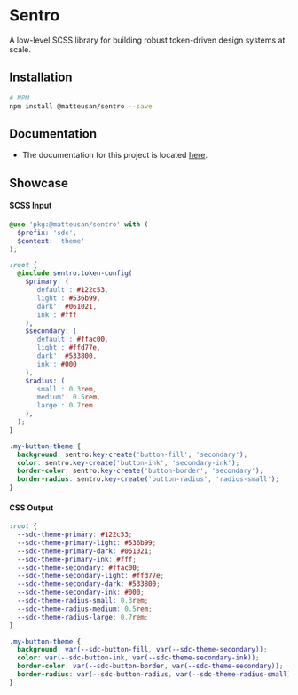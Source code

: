 # Sentro
A low-level SCSS library for building robust token-driven design systems at scale.

## Installation
```sh
# NPM
npm install @matteusan/sentro --save
```

## Documentation
- The documentation for this project is located [here](https://docs.matteusan.me/docs/sentro).

## Showcase
#### SCSS Input
```scss
@use 'pkg:@matteusan/sentro' with (
  $prefix: 'sdc',
  $context: 'theme'
);

:root {
  @include sentro.token-config(
    $primary: (
      'default': #122c53,
      'light': #536b99,
      'dark': #061021,
      'ink': #fff
    ),
    $secondary: (
      'default': #ffac00,
      'light': #ffd77e,
      'dark': #533800,
      'ink': #000
    ),
    $radius: (
      'small': 0.3rem,
      'medium': 0.5rem,
      'large': 0.7rem
    ),
  );
}

.my-button-theme {
  background: sentro.key-create('button-fill', 'secondary');
  color: sentro.key-create('button-ink', 'secondary-ink');
  border-color: sentro.key-create('button-border', 'secondary');
  border-radius: sentro.key-create('button-radius', 'radius-small');
}
```

#### CSS Output
```css
:root {
  --sdc-theme-primary: #122c53;
  --sdc-theme-primary-light: #536b99;
  --sdc-theme-primary-dark: #061021;
  --sdc-theme-primary-ink: #fff;
  --sdc-theme-secondary: #ffac00;
  --sdc-theme-secondary-light: #ffd77e;
  --sdc-theme-secondary-dark: #533800;
  --sdc-theme-secondary-ink: #000;
  --sdc-theme-radius-small: 0.3rem;
  --sdc-theme-radius-medium: 0.5rem;
  --sdc-theme-radius-large: 0.7rem;
}

.my-button-theme {
  background: var(--sdc-button-fill, var(--sdc-theme-secondary));
  color: var(--sdc-button-ink, var(--sdc-theme-secondary-ink));
  border-color: var(--sdc-button-border, var(--sdc-theme-secondary));
  border-radius: var(--sdc-button-radius, var(--sdc-theme-radius-small));
}
```